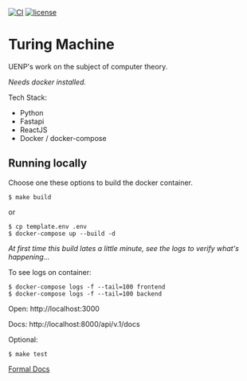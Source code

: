 
[![CI](https://github.com/lfvilella/turing-machine/workflows/CI/badge.svg?event=push)](https://github.com/lfvilella/turing-machine/actions?query=event%3Apush+branch%3Amain+workflow%3ACI)
[![license](https://img.shields.io/github/license/lfvilella/turing-machine.svg)](https://github.com/lfvilella/turing-machine/blob/main/LICENSE)

# Turing Machine
UENP's work on the subject of computer theory.

*Needs docker installed.*

Tech Stack:

- Python
- Fastapi
- ReactJS
- Docker / docker-compose

## Running locally
Choose one these options to build the docker container.

```
$ make build
```
or
```
$ cp template.env .env
$ docker-compose up --build -d
```
*At first time this build lates a little minute, see the logs to verify what's happening...*

To see logs on container:
```
$ docker-compose logs -f --tail=100 frontend
$ docker-compose logs -f --tail=100 backend
```

Open: http://localhost:3000

Docs: http://localhost:8000/api/v.1/docs

Optional:
```
$ make test
```

[Formal Docs](https://docs.google.com/document/d/1nlEpVr7OHQRJP5lWXS8RJxbuFCGRZvcVUT6BC7LsM2A/edit?usp=sharing)
